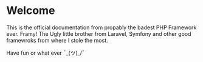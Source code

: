 # Welcome
This is the official documentation from propably the badest PHP Framework ever. Framy! The Ugly little brother from Laravel, Symfony and other good framewroks from where I stole the most.

Have fun or what ever ¯\_(ツ)_/¯